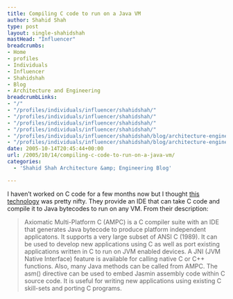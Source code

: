 ```yaml
---
title: Compiling C code to run on a Java VM
author: Shahid Shah
type: post
layout: single-shahidshah
mastHead: "Influencer"
breadcrumbs:
- Home
- profiles
- Individuals
- Influencer
- Shahidshah
- Blog
- Architecture and Engineering
breadcrumbLinks:
- "/"
- "/profiles/individuals/influencer/shahidshah/"
- "/profiles/individuals/influencer/shahidshah/"
- "/profiles/individuals/influencer/shahidshah/"
- "/profiles/individuals/influencer/shahidshah/"
- "/profiles/individuals/influencer/shahidshah/blog/architecture-engineering/"
- "/profiles/individuals/influencer/shahidshah/blog/architecture-engineering/"
date: 2005-10-14T20:45:44+00:00
url: /2005/10/14/compiling-c-code-to-run-on-a-java-vm/
categories:
  - 'Shahid Shah Architecture &amp; Engineering Blog'

---
```

I haven&#8217;t worked on C code for a few months now but I thought [this technology][1] was pretty nifty. They provide an IDE that can take C code and compile it to Java bytecodes to run on any VM. From their description:

> Axiomatic Multi-Platform C (AMPC) is a C compiler suite with an IDE that generates Java bytecode to produce platform independent applicatons. It supports a very large subset of ANSI C (1989). It can be used to develop new applications using C as well as port existing applications written in C to run on JVM enabled devices. A JNI (JVM Native Interface) feature is available for calling native C or C++ functions. Also, many Java methods can be called from AMPC. The asm() directive can be used to embed Jasmin assembly code within C source code. It is useful for writing new applications using existing C skill-sets and porting C programs.

 [1]: http://www.axiomsol.com/